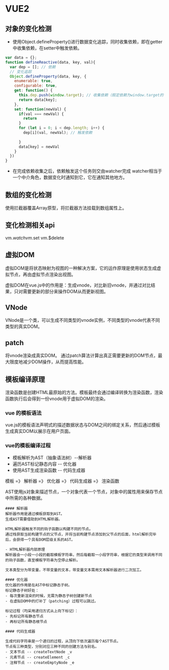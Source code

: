 # VUE2
## 对象的变化检测
  - 使用Object.defineProperty()进行数据变化追踪，同时收集依赖，即在getter中收集依赖，在setter中触发依赖。

  ```js
  var data = {};
  function defineReactive(data, key, val){
    var dep = []; // 依赖
    // 变化追踪
    Object.defineProperty(data, key, {
      enumerable: true,
      configurable: true,
      get: function() {
        this.dep.push(window.target); // 收集依赖（假定依赖为window.target的一个函数）
        return data[key];
      },
      set: function(newVal) {
        if(val === newVal) {
          return
        }
        for (let i = 0; i < dep.length; i++) {
          dep[i](val, newVal); // 触发依赖
          
        }
        data[key] = newVal
      }
    })
  }
  ```

  - 在完成依赖收集之后，依赖触发这个任务则交由watcher完成
    watcher相当于一个中介角色，数据变化时通知到它，它在通知其他地方。


## 数组的变化检测
  使用拦截器覆盖Array原型，将拦截器方法挂载到数组属性上。

## 变化检测相关api
  vm.$watch
  vm.$set
  vm.$delete

## 虚拟DOM
  虚拟DOM是将状态映射为视图的一种解决方案，它的运作原理是使用状态生成虚拟节点，再由虚拟节点渲染出视图。

  虚拟DOM在vue.js中的作用是：生成vnode，对比新旧vnode，并通过对比结果，只对需要更新的部分来操作DOM从而更新视图。

## VNode
  VNode是一个类，可以生成不同类型的vnode实例，不同类型的vnode代表不同类型的真实DOM。

## patch
  将vnode渲染成真实DOM。
  通过patch算法计算出真正需要更新的DOM节点，最大限度地减少DOM操作，从而提高性能。

## 模板编译原理

  渲染函数是创建HTML最原始的方法。模板最终会通过编译转换为渲染函数，渲染函数执行后会得到一份vnode用于虚拟DOM的渲染。

  ### vue 的模板语法
  vue.js的模板语法声明式的描述数据状态与DOM之间的绑定关系，然后通过模板生成真实DOM以展示在用户页面。

  ### vue的模板编译过程
  - 模板解析为AST（抽象语法树）--解析器
  - 遍历AST标记静态内容 -- 优化器
  - 使用AST生成渲染函数 -- 代码生成器

  模板 =》 解析器 =》 优化器 =》 代码生成器 =》 渲染函数

  AST使用js对象来描述节点，一个对象代表一个节点，对象中的属性用来保存节点中所需的各种数据。

    #### 解析器
    解析器作用是通过模板获取到AST。
    生成AST需要借助到HTML解析器。

    HTML解析器触发不同的钩子函数以构建不同的节点。
    通过栈获取当前构建节点的父节点，并将当前构建节点添加到父节点的后面，html解析完毕后，会获得一个具有DOM层级关系的AST。

    - HTML解析器内部原理
    解析器会一小段一小段的截取模板字符串，然后每截取一小段字符串，根据它的类型来调用不同的钩子函数，直至模板字符串为空停止解析。

    文本类型分为带变量，不带变量的文本，带变量文本需用文本解析器进行二次加工。

    #### 优化器
    优化器的作用是在AST中标记静态子树。
    标记静态子树好处：
    - 每次重新渲染的时候，无需为静态子树创建新节点
    - 在虚拟DOM中的打补丁（patching）过程可以跳过。

    标记过程（均采用递归方式从上向下标记）：
    - 先标记所有静态节点
    - 再标记所有静态根节点

    #### 代码生成器

    生成代码字符串是一个递归的过程，从顶向下依次遍历每个AST节点。
    节点有三种类型，分别对应三种不同的创建方法与别名。
    - 文本节点 -- createTextNode _v
    - 元素节点 -- createElement _c
    - 注释节点 -- createEmptyNode _e